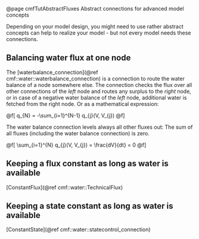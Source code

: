 @page cmfTutAbstractFluxes Abstract connections for advanced model concepts

Depending on your model design, you might need to use rather abstract concepts 
can help to realize your model - but not every model needs these connections.

## Balancing water flux at one node

The [waterbalance_connection](@ref cmf::water::waterbalance_connection) is 
a connection to route the water balance of a node somewhere else.
The connection checks the flux over all other connections of the *left* node
and routes any surplus to the *right* node, or in case of a negative water balance
of the *left* node, additional water is fetched from the right node. Or as a
mathematical expression:

@f[
q_{N} = -\sum_{i=1}^{N-1} q_{j}(V, V_{j})
@f]

The water balance connection levels always all other fluxes out: The sum of all fluxes 
(including the water balance connection) is zero.

@f[
\sum_{i=1}^{N} q_{j}(V, V_{j}) = \frac{dV}{dt} = 0
@f]

## Keeping a flux constant as long as water is available

[ConstantFlux](@ref cmf::water::TechnicalFlux)

## Keeping a state constant as long as water is available

[ConstantState](@ref cmf::water::statecontrol_connection)